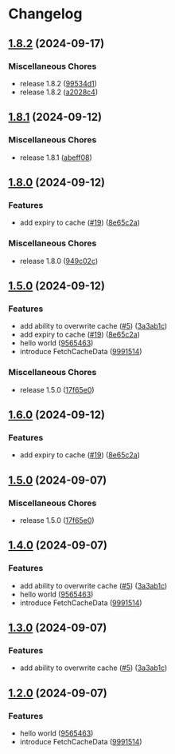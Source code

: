 # Changelog

## [1.8.2](https://github.com/opendigitalteam/aitoolkit/compare/cache-v1.8.1...cache-v1.8.2) (2024-09-17)


### Miscellaneous Chores

* release 1.8.2 ([99534d1](https://github.com/opendigitalteam/aitoolkit/commit/99534d10c1c38d6a8e2e032f5763b80373306fe3))
* release 1.8.2 ([a2028c4](https://github.com/opendigitalteam/aitoolkit/commit/a2028c471cd9f6ae7110a2fdd6daa166f4a48467))

## [1.8.1](https://github.com/opendigitalteam/aitoolkit/compare/cache-v1.8.0...cache-v1.8.1) (2024-09-12)


### Miscellaneous Chores

* release 1.8.1 ([abeff08](https://github.com/opendigitalteam/aitoolkit/commit/abeff0819a0df351b193d9b63187dcbff11d4e57))

## [1.8.0](https://github.com/opendigitalteam/aitoolkit/compare/cache-v1.5.0...cache-v1.8.0) (2024-09-12)


### Features

* add expiry to cache ([#19](https://github.com/opendigitalteam/aitoolkit/issues/19)) ([8e65c2a](https://github.com/opendigitalteam/aitoolkit/commit/8e65c2a1338349c9bad1f50b260c4caac641c0d2))


### Miscellaneous Chores

* release 1.8.0 ([949c02c](https://github.com/opendigitalteam/aitoolkit/commit/949c02c566f825f8256f709e1c486abeb356ef5c))

## [1.5.0](https://github.com/opendigitalteam/aitoolkit/compare/cache-v1.7.0...cache-v1.5.0) (2024-09-12)


### Features

* add ability to overwrite cache ([#5](https://github.com/opendigitalteam/aitoolkit/issues/5)) ([3a3ab1c](https://github.com/opendigitalteam/aitoolkit/commit/3a3ab1cdde94c6291ee2a593407bbcabeb0eee8a))
* add expiry to cache ([#19](https://github.com/opendigitalteam/aitoolkit/issues/19)) ([8e65c2a](https://github.com/opendigitalteam/aitoolkit/commit/8e65c2a1338349c9bad1f50b260c4caac641c0d2))
* hello world ([9565463](https://github.com/opendigitalteam/aitoolkit/commit/9565463ceb547e9f91fa6b41b911dc7b2eb06768))
* introduce FetchCacheData ([9991514](https://github.com/opendigitalteam/aitoolkit/commit/9991514525444494398214d47cf6dbce29dac6d3))


### Miscellaneous Chores

* release 1.5.0 ([17f65e0](https://github.com/opendigitalteam/aitoolkit/commit/17f65e0d557e83a628a80ec1a2ce64822d1d6d61))

## [1.6.0](https://github.com/opendigitalteam/aitoolkit/compare/cache-v1.5.0...cache-v1.6.0) (2024-09-12)


### Features

* add expiry to cache ([#19](https://github.com/opendigitalteam/aitoolkit/issues/19)) ([8e65c2a](https://github.com/opendigitalteam/aitoolkit/commit/8e65c2a1338349c9bad1f50b260c4caac641c0d2))

## [1.5.0](https://github.com/opendigitalteam/aitoolkit/compare/cache-v1.4.0...cache-v1.5.0) (2024-09-07)


### Miscellaneous Chores

* release 1.5.0 ([17f65e0](https://github.com/opendigitalteam/aitoolkit/commit/17f65e0d557e83a628a80ec1a2ce64822d1d6d61))

## [1.4.0](https://github.com/opendigitalteam/aitoolkit/compare/cache-v1.3.1...cache-v1.4.0) (2024-09-07)


### Features

* add ability to overwrite cache ([#5](https://github.com/opendigitalteam/aitoolkit/issues/5)) ([3a3ab1c](https://github.com/opendigitalteam/aitoolkit/commit/3a3ab1cdde94c6291ee2a593407bbcabeb0eee8a))
* hello world ([9565463](https://github.com/opendigitalteam/aitoolkit/commit/9565463ceb547e9f91fa6b41b911dc7b2eb06768))
* introduce FetchCacheData ([9991514](https://github.com/opendigitalteam/aitoolkit/commit/9991514525444494398214d47cf6dbce29dac6d3))

## [1.3.0](https://github.com/opendigitalteam/aitoolkit/compare/cache-v1.2.0...cache-v1.3.0) (2024-09-07)


### Features

* add ability to overwrite cache ([#5](https://github.com/opendigitalteam/aitoolkit/issues/5)) ([3a3ab1c](https://github.com/opendigitalteam/aitoolkit/commit/3a3ab1cdde94c6291ee2a593407bbcabeb0eee8a))

## [1.2.0](https://github.com/opendigitalteam/aitoolkit/compare/cache-v1.1.0...cache-v1.2.0) (2024-09-07)


### Features

* hello world ([9565463](https://github.com/opendigitalteam/aitoolkit/commit/9565463ceb547e9f91fa6b41b911dc7b2eb06768))
* introduce FetchCacheData ([9991514](https://github.com/opendigitalteam/aitoolkit/commit/9991514525444494398214d47cf6dbce29dac6d3))

